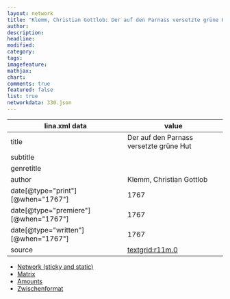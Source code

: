 ```yaml
---
layout: network
title: "Klemm, Christian Gottlob: Der auf den Parnass versetzte grüne Hut (1767)"
author:
description:
headline:
modified:
category:
tags:
imagefeature: 
mathjax: 
chart: 
comments: true
featured: false
list: true
networkdata: 330.json
---
```

lina.xml data  | value
------------- | -------------
title|Der auf den Parnass versetzte grüne Hut
subtitle|
genretitle|
author|Klemm, Christian Gottlob
date[@type="print"][@when="1767"]|1767
date[@type="premiere"][@when="1767"]|1767
date[@type="written"][@when="1767"]|1767
source|[textgrid:r11m.0](https://textgridlab.org/1.0/tgcrud-public/rest/textgrid:r11m.0/data)



* [Network (sticky and static)](/linas/network330)
* [Matrix](/linas/matrix330)
* [Amounts](/linas/amount330)
* [Zwischenformat](/linas/lina330 )
